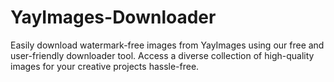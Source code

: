 # YayImages-Downloader
Easily download watermark-free images from YayImages using our free and user-friendly downloader tool. Access a diverse collection of high-quality images for your creative projects hassle-free.
